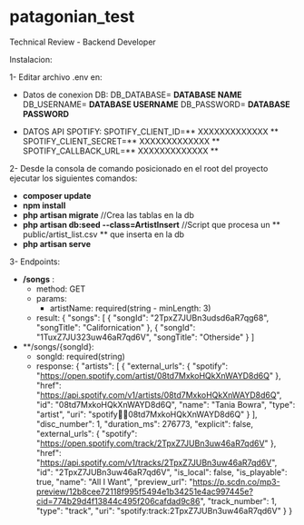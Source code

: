 # patagonian_test
Technical Review - Backend Developer

Instalacion:

1- Editar archivo .env en:
   - Datos de conexion DB:
      DB_DATABASE= **DATABASE NAME**     
      DB_USERNAME= **DATABASE USERNAME**
      DB_PASSWORD= **DATABASE PASSWORD**
     
   - DATOS API SPOTIFY: 
   SPOTIFY_CLIENT_ID=** XXXXXXXXXXXXX **
   SPOTIFY_CLIENT_SECRET=** XXXXXXXXXXXXX **
   SPOTIFY_CALLBACK_URL=** XXXXXXXXXXXXX **
   
2- Desde la consola de comando posicionado en el root del proyecto ejecutar los siguientes comandos:
   - **composer update**
   - **npm install**
   - **php artisan migrate**  //Crea las tablas en la db
   - **php artisan db:seed --class=ArtistInsert** //Script que procesa un ** public/artist_list.csv ** que inserta en la db
   - **php artisan serve**

3- Endpoints:
   - **/songs** :
     + method: GET
     + params: 
        - artistName: required(string - minLength: 3)
     + result: {
         "songs": [
            {
               "songId": "2TpxZ7JUBn3udsd6aR7qg68",
               "songTitle": "Californication"
            },
            {
               "songId": "1TuxZ7JU323uw46aR7qd6V",
               "songTitle": "Otherside"
            }
         ]
   - **/songs/{songId}:
     - songId: required(string)
     - response: {
         "artists": [
            {
               "external_urls": {
               "spotify": "https://open.spotify.com/artist/08td7MxkoHQkXnWAYD8d6Q"
               },
               "href": "https://api.spotify.com/v1/artists/08td7MxkoHQkXnWAYD8d6Q",
               "id": "08td7MxkoHQkXnWAYD8d6Q",
               "name": "Tania Bowra",
               "type": "artist",
               "uri": "spotify:artist:08td7MxkoHQkXnWAYD8d6Q"
            }
         ],
         "disc_number": 1,
         "duration_ms": 276773,
         "explicit": false,
         "external_urls": {
            "spotify": "https://open.spotify.com/track/2TpxZ7JUBn3uw46aR7qd6V"
         },
         "href": "https://api.spotify.com/v1/tracks/2TpxZ7JUBn3uw46aR7qd6V",
         "id": "2TpxZ7JUBn3uw46aR7qd6V",
         "is_local": false,
         "is_playable": true,
         "name": "All I Want",
         "preview_url": "https://p.scdn.co/mp3-preview/12b8cee72118f995f5494e1b34251e4ac997445e?cid=774b29d4f13844c495f206cafdad9c86",
         "track_number": 1,
         "type": "track",
         "uri": "spotify:track:2TpxZ7JUBn3uw46aR7qd6V"
         }
}
   
   
